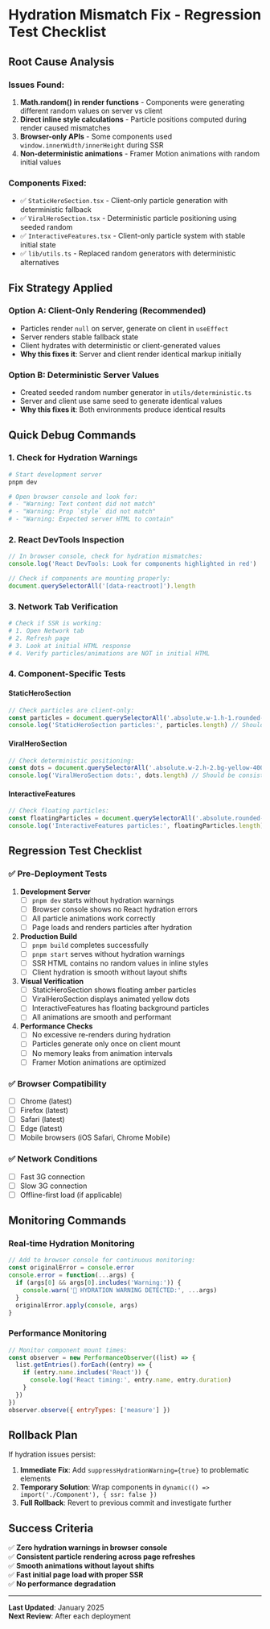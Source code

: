 # Hydration Mismatch Fix - Regression Test Checklist

## Root Cause Analysis

### Issues Found:
1. **Math.random() in render functions** - Components were generating different random values on server vs client
2. **Direct inline style calculations** - Particle positions computed during render caused mismatches
3. **Browser-only APIs** - Some components used `window.innerWidth/innerHeight` during SSR
4. **Non-deterministic animations** - Framer Motion animations with random initial values

### Components Fixed:
- ✅ `StaticHeroSection.tsx` - Client-only particle generation with deterministic fallback
- ✅ `ViralHeroSection.tsx` - Deterministic particle positioning using seeded random
- ✅ `InteractiveFeatures.tsx` - Client-only particle system with stable initial state
- ✅ `lib/utils.ts` - Replaced random generators with deterministic alternatives

## Fix Strategy Applied

### Option A: Client-Only Rendering (Recommended)
- Particles render `null` on server, generate on client in `useEffect`
- Server renders stable fallback state
- Client hydrates with deterministic or client-generated values
- **Why this fixes it**: Server and client render identical markup initially

### Option B: Deterministic Server Values
- Created seeded random number generator in `utils/deterministic.ts`
- Server and client use same seed to generate identical values
- **Why this fixes it**: Both environments produce identical results

## Quick Debug Commands

### 1. Check for Hydration Warnings
```bash
# Start development server
pnpm dev

# Open browser console and look for:
# - "Warning: Text content did not match"
# - "Warning: Prop `style` did not match"
# - "Warning: Expected server HTML to contain"
```

### 2. React DevTools Inspection
```javascript
// In browser console, check for hydration mismatches:
console.log('React DevTools: Look for components highlighted in red')

// Check if components are mounting properly:
document.querySelectorAll('[data-reactroot]').length
```

### 3. Network Tab Verification
```bash
# Check if SSR is working:
# 1. Open Network tab
# 2. Refresh page
# 3. Look at initial HTML response
# 4. Verify particles/animations are NOT in initial HTML
```

### 4. Component-Specific Tests

#### StaticHeroSection
```javascript
// Check particles are client-only:
const particles = document.querySelectorAll('.absolute.w-1.h-1.rounded-full')
console.log('StaticHeroSection particles:', particles.length) // Should be 50 after hydration
```

#### ViralHeroSection
```javascript
// Check deterministic positioning:
const dots = document.querySelectorAll('.absolute.w-2.h-2.bg-yellow-400')
console.log('ViralHeroSection dots:', dots.length) // Should be consistent
```

#### InteractiveFeatures
```javascript
// Check floating particles:
const floatingParticles = document.querySelectorAll('.absolute.rounded-full.bg-yellow-400')
console.log('InteractiveFeatures particles:', floatingParticles.length) // Should be 50
```

## Regression Test Checklist

### ✅ Pre-Deployment Tests

1. **Development Server**
   - [ ] `pnpm dev` starts without hydration warnings
   - [ ] Browser console shows no React hydration errors
   - [ ] All particle animations work correctly
   - [ ] Page loads and renders particles after hydration

2. **Production Build**
   - [ ] `pnpm build` completes successfully
   - [ ] `pnpm start` serves without hydration warnings
   - [ ] SSR HTML contains no random values in inline styles
   - [ ] Client hydration is smooth without layout shifts

3. **Visual Verification**
   - [ ] StaticHeroSection shows floating amber particles
   - [ ] ViralHeroSection displays animated yellow dots
   - [ ] InteractiveFeatures has floating background particles
   - [ ] All animations are smooth and performant

4. **Performance Checks**
   - [ ] No excessive re-renders during hydration
   - [ ] Particles generate only once on client mount
   - [ ] No memory leaks from animation intervals
   - [ ] Framer Motion animations are optimized

### ✅ Browser Compatibility

- [ ] Chrome (latest)
- [ ] Firefox (latest)
- [ ] Safari (latest)
- [ ] Edge (latest)
- [ ] Mobile browsers (iOS Safari, Chrome Mobile)

### ✅ Network Conditions

- [ ] Fast 3G connection
- [ ] Slow 3G connection
- [ ] Offline-first load (if applicable)

## Monitoring Commands

### Real-time Hydration Monitoring
```javascript
// Add to browser console for continuous monitoring:
const originalError = console.error
console.error = function(...args) {
  if (args[0] && args[0].includes('Warning:')) {
    console.warn('🚨 HYDRATION WARNING DETECTED:', ...args)
  }
  originalError.apply(console, args)
}
```

### Performance Monitoring
```javascript
// Monitor component mount times:
const observer = new PerformanceObserver((list) => {
  list.getEntries().forEach((entry) => {
    if (entry.name.includes('React')) {
      console.log('React timing:', entry.name, entry.duration)
    }
  })
})
observer.observe({ entryTypes: ['measure'] })
```

## Rollback Plan

If hydration issues persist:

1. **Immediate Fix**: Add `suppressHydrationWarning={true}` to problematic elements
2. **Temporary Solution**: Wrap components in `dynamic(() => import('./Component'), { ssr: false })`
3. **Full Rollback**: Revert to previous commit and investigate further

## Success Criteria

✅ **Zero hydration warnings in browser console**  
✅ **Consistent particle rendering across page refreshes**  
✅ **Smooth animations without layout shifts**  
✅ **Fast initial page load with proper SSR**  
✅ **No performance degradation**  

---

**Last Updated**: January 2025  
**Next Review**: After each deployment